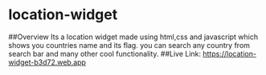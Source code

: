# location-widget
##Overview
Its a location widget made using html,css and javascript which shows you countries name and its flag. you can search any country from search bar and many other cool functionality. 
##Live Link:
https://location-widget-b3d72.web.app
